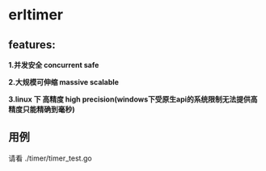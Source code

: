 # erltimer


## features:

**1.并发安全  concurrent safe**

**2.大规模可伸缩  massive scalable**

**3.linux 下 高精度 high precision(windows下受原生api的系统限制无法提供高精度只能精确到毫秒)**

## 用例

请看 ./timer/timer_test.go
 

